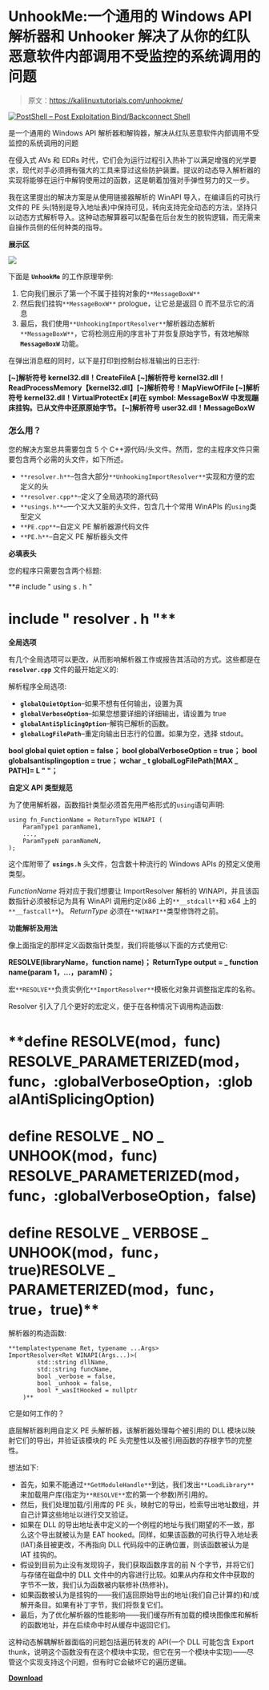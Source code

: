 # UnhookMe:一个通用的 Windows API 解析器和 Unhooker 解决了从你的红队恶意软件内部调用不受监控的系统调用的问题

> 原文：<https://kalilinuxtutorials.com/unhookme/>

[![PostShell – Post Exploitation Bind/Backconnect Shell](img//fa9d4f5e7cd57a3ccff1c3e4fa9d87e8.png "PostShell – Post Exploitation Bind/Backconnect Shell")](https://1.bp.blogspot.com/-ISN0E4Apmn0/XYMGP2A7rjI/AAAAAAAACiU/ZO6_gx25qaAutODJQ-9qyF784U4M3hKWwCLcBGAsYHQ/s1600/img01%2B%25281%2529.png)

是一个通用的 Windows API 解析器和解钩器，解决从红队恶意软件内部调用不受监控的系统调用的问题

在侵入式 AVs 和 EDRs 时代，它们会为运行过程引入热补丁以满足增强的光学要求，现代对手必须拥有强大的工具来穿过这些防护装置。提议的动态导入解析器的实现将能够在运行中解钩使用过的函数，这是朝着加强对手弹性努力的又一步。

我在这里提出的解决方案是从使用链接器解析的 WinAPI 导入，在编译后的可执行文件的 PE 头(特别是导入地址表)中保持可见，转向支持完全动态的方法，坚持只以动态方式解析导入。这种动态解算器可以配备在后台发生的脱钩逻辑，而无需来自操作员侧的任何种类的指导。

**展示区**

![](img//45a0ead34b106ff0fddb8b8552cd6c06.png)

下面是 **`UnhookMe`** 的工作原理举例:

1.  它向我们展示了第一个不属于挂钩对象的`**MessageBoxW**`
2.  然后我们挂钩`**MessageBoxW**` prologue，让它总是返回 0 而不显示它的消息
3.  最后，我们使用`**UnhookingImportResolver**`解析器动态解析`**MessageBoxW**`，它将检测应用的序言补丁并恢复原始字节，有效地解除 **`MessageBoxW`** 功能。

在弹出消息框的同时，以下是打印到控制台标准输出的日志行:

**[~]解析符号 kernel32.dll！CreateFileA
[~]解析符号 kernel32.dll！ReadProcessMemory【kernel32.dll】[~]解析符号！MapViewOfFile
[~]解析符号 kernel32.dll！VirtualProtectEx
[#]在 symbol: MessageBoxW 中发现蹦床挂钩。已从文件中还原原始字节。
[~]解析符号 user32.dll！MessageBoxW**

### **怎么用？**

您的解决方案总共需要包含 5 个 C++源代码/头文件。然而，您的主程序文件只需要包含两个必需的头文件，如下所述。

*   `**resolver.h**`–包含大部分`**UnhookingImportResolver**`实现和方便的宏定义的头
*   `**resolver.cpp**`–定义了全局选项的源代码
*   `**usings.h**`–一个又大又脏的头文件，包含几十个常用 WinAPIs 的`using`类型定义
*   `**PE.cpp**`–自定义 PE 解析器源代码文件
*   `**PE.h**`–自定义 PE 解析器头文件

**必填表头**

您的程序只需要包含两个标题:

**# include " using s . h "
# include " resolver . h "**

**全局选项**

有几个全局选项可以更改，从而影响解析器工作或报告其活动的方式。这些都是在 **`resolver.cpp`** 文件的最开始定义的:

解析程序全局选项:

*   **`globalQuietOption`**–如果不想有任何输出，设置为真
*   **`globalVerboseOption`**–如果您想要详细的详细输出，请设置为 true
*   **`globalAntiSplicingOption`**–解钩已解析的函数。
*   **`globalLogFilePath`**–重定向输出日志行的位置。如果为空，选择 stdout。

**bool global quiet option = false；
bool globalVerboseOption = true；
bool globalsantisplingoption = true；
wchar _ t globalLogFilePath[MAX _ PATH]= L " "；**

**自定义 API 类型规范**

为了使用解析器，函数指针类型必须首先用严格形式的`using`语句声明:

```
using fn_FunctionName = ReturnType WINAPI (
    ParamType1 paramName1,
    ...,
    ParamTypeN paramNameN,
); 
```

这个库附带了 **`usings.h`** 头文件，包含数十种流行的 Windows APIs 的预定义使用类型。

*FunctionName* 将对应于我们想要让 ImportResolver 解析的 WINAPI，并且该函数指针必须被标记为具有 WinAPI 调用约定(x86 上的`**__stdcall**`和 x64 上的`**__fastcall**`)。 *ReturnType* 必须在`**WINAPI**`类型修饰符之前。

**功能解析及用法**

像上面指定的那样定义函数指针类型，我们将能够以下面的方式使用它:

**RESOLVE(libraryName，function name)；
ReturnType output = _ function name(param 1，…，paramN)；**

宏`**RESOLVE**`负责实例化`**ImportResolver**`模板化对象并调整指定库的名称。

Resolver 引入了几个更好的宏定义，便于在各种情况下调用构造函数:

# **define RESOLVE(mod，func) RESOLVE_PARAMETERIZED(mod，func，:globalVerboseOption，:globalAntiSplicingOption)
# define RESOLVE _ NO _ UNHOOK(mod，func) RESOLVE_PARAMETERIZED(mod，func，:globalVerboseOption，false)
# define RESOLVE _ VERBOSE _ UNHOOK(mod，func，true)RESOLVE _ PARAMETERIZED(mod，func，true，true)**

解析器的构造函数:

```
**template<typename Ret, typename ...Args>
ImportResolver<Ret WINAPI(Args...)>(
        std::string dllName,
        std::string funcName,
        bool _verbose = false,
        bool _unhook = false,
        bool *_wasItHooked = nullptr
    )**
```

它是如何工作的？

底层解析器利用自定义 PE 头解析器，该解析器处理每个被引用的 DLL 模块以映射它们的导出，并验证该模块的 PE 头完整性以及被引用函数的存根字节的完整性。

想法如下:

*   首先，如果不能通过`**GetModuleHandle**`到达，我们发出`**LoadLibrary**`来加载用户库(指定为`**RESOLVE**`宏的第一个参数)所引用的。
*   然后，我们处理加载/引用库的 PE 头，映射它的导出，检索导出地址数组，并自己计算这些地址以进行交叉验证。
*   如果在 DLL 的导出地址表中定义的一个例程的地址与我们期望的不一致，那么这个导出就被认为是 EAT hooked。同样，如果该函数的可执行导入地址表(IAT)条目被更改，不再指向 DLL 代码段中的正确位置，则该函数被认为是 IAT 挂钩的。
*   假设到目前为止没有发现钩子，我们获取函数序言的前 N 个字节，并将它们与存储在磁盘中的 DLL 文件中的内容进行比较。如果从内存和文件中获取的字节不一致，我们认为函数被内联修补(热修补)。
*   如果函数被认为是挂钩的——我们返回原始导出的地址(我们自己计算的)和/或解开条目。如果有补丁字节，我们将恢复它们。
*   最后，为了优化解析器的性能影响——我们缓存所有加载的模块图像库和解析的函数地址，并在后续命中时从缓存中返回它们。

这种动态解耦解析器面临的问题包括遍历转发的 API(一个 DLL 可能包含 Export thunk，说明这个函数没有在这个模块中实现，但它在另一个模块中实现)——尽管这个实现支持这个问题，但有时它会破坏它的遍历逻辑。

[**Download**](https://github.com/mgeeky/UnhookMe)